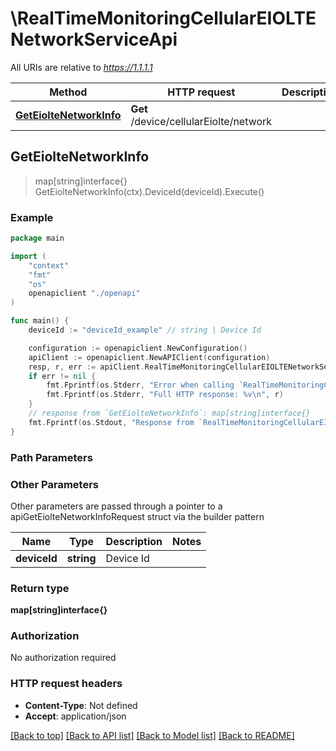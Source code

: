 # \RealTimeMonitoringCellularEIOLTENetworkServiceApi

All URIs are relative to *https://1.1.1.1*

Method | HTTP request | Description
------------- | ------------- | -------------
[**GetEiolteNetworkInfo**](RealTimeMonitoringCellularEIOLTENetworkServiceApi.md#GetEiolteNetworkInfo) | **Get** /device/cellularEiolte/network | 



## GetEiolteNetworkInfo

> map[string]interface{} GetEiolteNetworkInfo(ctx).DeviceId(deviceId).Execute()





### Example

```go
package main

import (
    "context"
    "fmt"
    "os"
    openapiclient "./openapi"
)

func main() {
    deviceId := "deviceId_example" // string | Device Id

    configuration := openapiclient.NewConfiguration()
    apiClient := openapiclient.NewAPIClient(configuration)
    resp, r, err := apiClient.RealTimeMonitoringCellularEIOLTENetworkServiceApi.GetEiolteNetworkInfo(context.Background()).DeviceId(deviceId).Execute()
    if err != nil {
        fmt.Fprintf(os.Stderr, "Error when calling `RealTimeMonitoringCellularEIOLTENetworkServiceApi.GetEiolteNetworkInfo``: %v\n", err)
        fmt.Fprintf(os.Stderr, "Full HTTP response: %v\n", r)
    }
    // response from `GetEiolteNetworkInfo`: map[string]interface{}
    fmt.Fprintf(os.Stdout, "Response from `RealTimeMonitoringCellularEIOLTENetworkServiceApi.GetEiolteNetworkInfo`: %v\n", resp)
}
```

### Path Parameters



### Other Parameters

Other parameters are passed through a pointer to a apiGetEiolteNetworkInfoRequest struct via the builder pattern


Name | Type | Description  | Notes
------------- | ------------- | ------------- | -------------
 **deviceId** | **string** | Device Id | 

### Return type

**map[string]interface{}**

### Authorization

No authorization required

### HTTP request headers

- **Content-Type**: Not defined
- **Accept**: application/json

[[Back to top]](#) [[Back to API list]](../README.md#documentation-for-api-endpoints)
[[Back to Model list]](../README.md#documentation-for-models)
[[Back to README]](../README.md)

